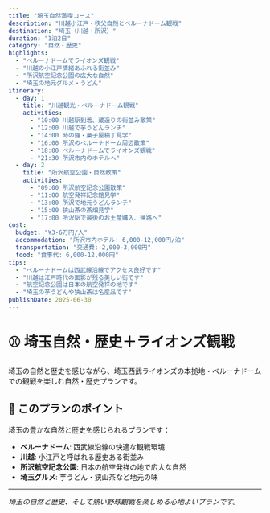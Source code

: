 ```yaml
---
title: "埼玉自然満喫コース"
description: "川越小江戸・秩父自然とベルーナドーム観戦"
destination: "埼玉（川越・所沢）"
duration: "1泊2日"
category: "自然・歴史"
highlights:
  - "ベルーナドームでライオンズ観戦"
  - "川越の小江戸情緒あふれる街並み"
  - "所沢航空記念公園の広大な自然"
  - "埼玉の地元グルメ・うどん"
itinerary:
  - day: 1
    title: "川越観光・ベルーナドーム観戦"
    activities:
      - "10:00 川越駅到着、蔵造りの街並み散策"
      - "12:00 川越で芋うどんランチ"
      - "14:00 時の鐘・菓子屋横丁見学"
      - "16:00 所沢のベルーナドーム周辺散策"
      - "18:00 ベルーナドームでライオンズ観戦"
      - "21:30 所沢市内のホテルへ"
  - day: 2
    title: "所沢航空公園・自然散策"
    activities:
      - "09:00 所沢航空記念公園散策"
      - "11:00 航空発祥記念館見学"
      - "13:00 所沢で地元うどんランチ"
      - "15:00 狭山茶の茶畑見学"
      - "17:00 所沢駅で最後のお土産購入、帰路へ"
cost:
  budget: "¥3-6万円/人"
  accommodation: "所沢市内ホテル: 6,000-12,000円/泊"
  transportation: "交通費: 2,000-3,000円"
  food: "食事代: 6,000-12,000円"
tips:
  - "ベルーナドームは西武線沿線でアクセス良好です"
  - "川越は江戸時代の面影が残る美しい街です"
  - "航空記念公園は日本の航空発祥の地です"
  - "埼玉の芋うどんや狭山茶は名産品です"
publishDate: 2025-06-30
---
```


# ⚾ 埼玉自然・歴史＋ライオンズ観戦

埼玉の自然と歴史を感じながら、埼玉西武ライオンズの本拠地・ベルーナドームでの観戦を楽しむ自然・歴史プランです。

## 🌟 このプランのポイント

埼玉の豊かな自然と歴史を感じられるプランです：

- **ベルーナドーム**: 西武線沿線の快適な観戦環境
- **川越**: 小江戸と呼ばれる歴史ある街並み
- **所沢航空記念公園**: 日本の航空発祥の地で広大な自然
- **埼玉グルメ**: 芋うどん・狭山茶など地元の味

---

*埼玉の自然と歴史、そして熱い野球観戦を楽しめる心地よいプランです。*